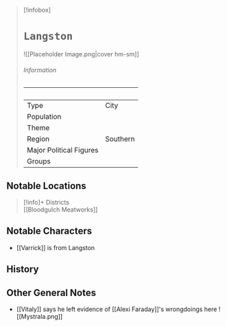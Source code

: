 > [!infobox]
> # `Langston` 
> ![[Placeholder Image.png|cover hm-sm]]
> ###### Information
>  ‎  |  ‎ |
> ---|---|
> Type | City | 
> Population | | 
> Theme |  |
> Region | Southern |
> Major Political Figures | |
> Groups |  |

## Notable Locations
> [!info]+ Districts  
> [[Bloodgulch Meatworks]] 

## Notable Characters
- [[Varrick]] is from Langston
## History

## Other General Notes
- [[Vitaly]] says he left evidence of [[Alexi Faraday]]'s wrongdoings here
![[Mystrala.png]] 